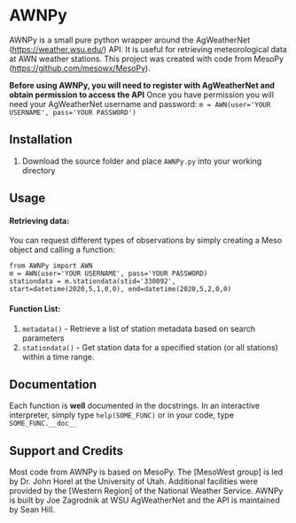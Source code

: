 # AWNPy

AWNPy is a small pure python wrapper around the AgWeatherNet (https://weather.wsu.edu/) API. It is useful for retrieving meteorological data at AWN weather stations. This project was created with code from MesoPy (https://github.com/mesowx/MesoPy).

**Before using AWNPy, you will need to register with AgWeatherNet and obtain permission to access the API** Once you have permission you will need your AgWeatherNet username and password: 
`m = AWN(user='YOUR USERNAME', pass='YOUR PASSWORD')`

## Installation

1. Download the source folder and place `AWNPy.py` into your working directory

## Usage
#### Retrieving data:
You can request different types of observations by simply creating a Meso object and calling a function:

```
from AWNPy import AWN
m = AWN(user='YOUR USERNAME', pass='YOUR PASSWORD)
stationdata = m.stationdata(stid='330092', start=datetime(2020,5,1,0,0), end=datetime(2020,5,2,0,0)
```

#### Function List:
1. `metadata()` - Retrieve a list of station metadata based on search parameters
2. `stationdata()` - Get station data for a specified station (or all stations) within a time range. 

## Documentation
Each function is **well** documented in the docstrings. In an interactive interpreter, simply type `help(SOME_FUNC)` or in your code, type `SOME_FUNC.__doc__` 

## Support and Credits
Most code from AWNPy is based on MesoPy. The [MesoWest group] is led by  Dr. John Horel at the University of Utah. Additional facilities were provided by the [Western Region] of the National Weather Service. AWNPy is built by Joe Zagrodnik at WSU AgWeatherNet and the API is maintained by Sean Hill. 
